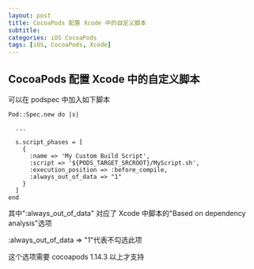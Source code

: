 ```yaml
---
layout: post
title: CocoaPods 配置 Xcode 中的自定义脚本
subtitle:
categories: iOS CocoaPods
tags: [iOS, CocoaPods, Xcode]
---
```


## CocoaPods 配置 Xcode 中的自定义脚本

可以在 podspec 中加入如下脚本

```podspec
Pod::Spec.new do |s|

  ...

  s.script_phases = [
    {
      :name => 'My Custom Build Script',
      :script => '${PODS_TARGET_SRCROOT}/MyScript.sh',
      :execution_position => :before_compile,
      :always_out_of_data => "1"
    }
  ]
end
```

其中":always_out_of_data" 对应了 Xcode 中脚本的"Based on dependency analysis"选项

:always_out_of_data => "1"代表不勾选此项

这个选项需要 cocoapods 1.14.3 以上才支持
